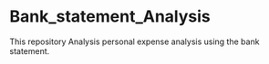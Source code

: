 # Bank_statement_Analysis
This repository Analysis personal expense analysis using the bank statement. 
